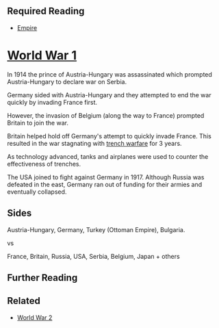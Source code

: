 ## Required Reading
- [Empire](https://github.com/robs898/bongo/blob/master/Empire.md)

# [World War 1](https://github.com/robs898/bongo/blob/master/WW1.md)
In 1914 the prince of Austria-Hungary was assassinated which prompted Austria-Hungary to declare war on Serbia.

Germany sided with Austria-Hungary and they attempted to end the war quickly by invading France first.

However, the invasion of Belgium (along the way to France) prompted Britain to join the war.

Britain helped hold off Germany's attempt to quickly invade France. This resulted in the war stagnating with [trench warfare](https://github.com/robs898/bongo/blob/master/TrenchWarfare.md) for 3 years.

As technology advanced, tanks and airplanes were used to counter the effectiveness of trenches.

The USA joined to fight against Germany in 1917. Although Russia was defeated in the east, Germany ran out of funding for their armies and eventually collapsed.

## Sides
Austria-Hungary, Germany, Turkey (Ottoman Empire), Bulgaria.

vs

France, Britain, Russia, USA, Serbia, Belgium, Japan + others

## Further Reading

## Related
- [World War 2](https://github.com/robs898/bongo/blob/master/WW2.md)

